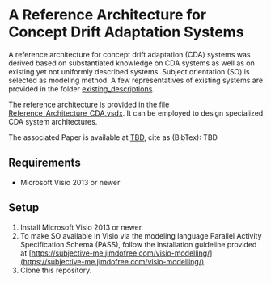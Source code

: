 # A Reference Architecture for Concept Drift Adaptation Systems

A reference architecture for concept drift adaptation (CDA) systems was derived based on substantiated knowledge on CDA systems as well as on existing yet not uniformly described systems. Subject orientation (SO) is selected as modeling method. A few representatives of existing systems are provided in the folder [existing_descriptions](existing_descriptions).

The reference architecture is provided in the file [Reference_Architecture_CDA.vsdx](Reference_Architecture_CDA.vsdx). It can be employed to design specialized CDA system architectures.

The associated Paper is available at [TBD](TBD), cite as (BibTex): TBD


## Requirements
* Microsoft Visio 2013 or newer

## Setup
1. Install Microsoft Visio 2013 or newer.
1. To make SO available in Visio via the modeling language Parallel Activity Specification Schema (PASS), follow the installation guideline provided at [https://subjective-me.jimdofree.com/visio-modelling/](https://subjective-me.jimdofree.com/visio-modelling/).
1. Clone this repository.
